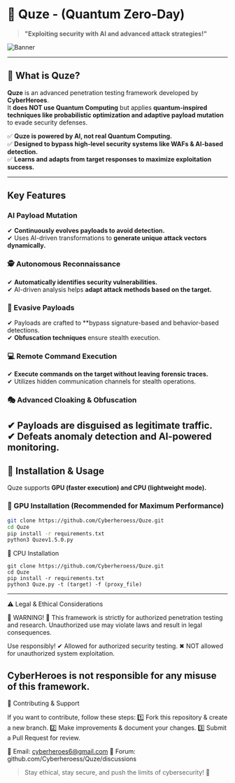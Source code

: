 
# 🤖 Quze - (Quantum Zero-Day)  
> **"Exploiting security with AI and advanced attack strategies!"**  

![Banner](https://github.com/user-attachments/assets/5b117b56-469e-4599-bdea-fe7638ddaa52)  

---

## 🚀 What is Quze?  

**Quze** is an advanced penetration testing framework developed by **CyberHeroes**.  
It **does NOT use Quantum Computing** but applies **quantum-inspired techniques like probabilistic optimization and adaptive payload mutation** to evade security defenses.  

✅ **Quze is powered by AI, not real Quantum Computing.**  
✅ **Designed to bypass high-level security systems like WAFs & AI-based detection.**  
✅ **Learns and adapts from target responses to maximize exploitation success.**  

---

## Key Features  

###  AI Payload Mutation  
✔ **Continuously evolves payloads to avoid detection.**  
✔ Uses AI-driven transformations to **generate unique attack vectors dynamically.**  
### 🕵️ Autonomous Reconnaissance 
✔ **Automatically identifies security vulnerabilities.**  
✔ AI-driven analysis helps **adapt attack methods based on the target.**  
### 🏹 Evasive Payloads
✔ Payloads are crafted to **bypass signature-based and behavior-based detections.  
✔ **Obfuscation techniques** ensure stealth execution.  
### 💻 Remote Command Execution  
✔ **Execute commands on the target without leaving forensic traces.**  
✔ Utilizes hidden communication channels for stealth operations.  
### **🎭 Advanced Cloaking & Obfuscation**  
✔ Payloads are disguised as **legitimate traffic.**  
✔ **Defeats anomaly detection and AI-powered monitoring.**  
---
## 📌 Installation & Usage  
Quze supports **GPU (faster execution) and CPU (lightweight mode).**  
### 🔹 GPU Installation (Recommended for Maximum Performance) 
```bash
git clone https://github.com/Cyberheroess/Quze.git
cd Quze
pip install -r requirements.txt
python3 Quzev1.5.0.py 
```
🔹 CPU Installation
```
git clone https://github.com/Cyberheroess/Quze.git
cd Quze
pip install -r requirements.txt
python3 Quze.py -t (target) -f (proxy_file)
```
---

⚠ Legal & Ethical Considerations

🚨 WARNING! 🚨
This framework is strictly for authorized penetration testing and research.
Unauthorized use may violate laws and result in legal consequences.

Use responsibly!
✔ Allowed for authorized security testing.
✖ NOT allowed for unauthorized system exploitation.

CyberHeroes is not responsible for any misuse of this framework.
---

📢 Contributing & Support

If you want to contribute, follow these steps:
1️⃣ Fork this repository & create a new branch.
2️⃣ Make improvements & document your changes.
3️⃣ Submit a Pull Request for review.

📩 Email: cyberheroes6@gmail.com
📢 Forum: github.com/Cyberheroess/Quze/discussions

> Stay ethical, stay secure, and push the limits of cybersecurity! 🚀

